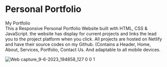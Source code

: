 # Personal Portfolio
My Portfolio <br>
This a Responsive Personal Portfolio Website built with HTML, CSS & JavaScript. the website has display for current projects and links the lead you to the project platform when you click.
All projects are hosted on Netlify and have their source codes on my Github. 
(Contains a Header, Home, About, Services, Portfolio, Contact Us. And adaptable to all mobile devices.

![Web capture_9-6-2023_194858_127 0 0 1](https://github.com/lotsun/Personal-Portfolio-/assets/50834895/fd23422b-c066-4a36-98fb-4ada60599ae7)
